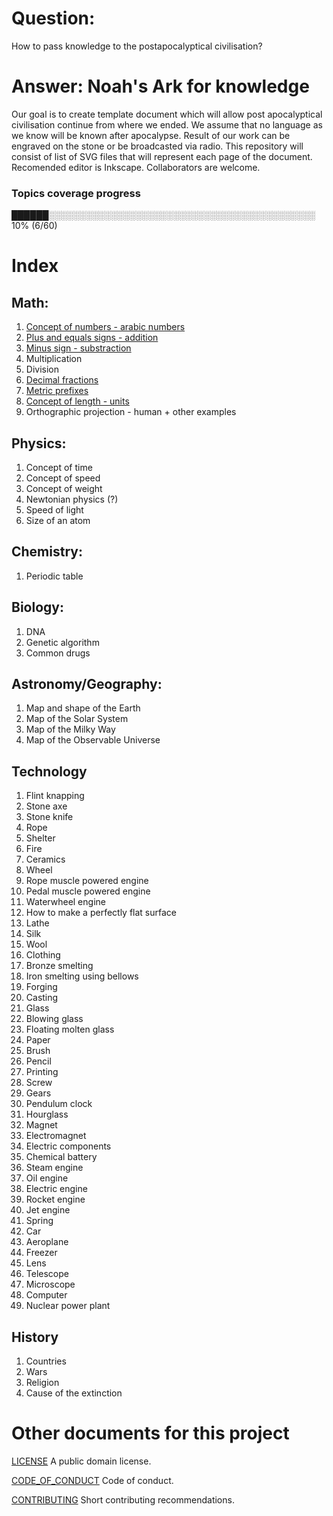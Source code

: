 # Question:
How to pass knowledge to the postapocalyptical civilisation?

# Answer: Noah's Ark for knowledge
Our goal is to create template document which will allow post apocalyptical civilisation continue from where we ended. We assume that no language as we know will be known after apocalypse. Result of our work can be engraved on the stone or be broadcasted via radio. This repository will consist of list of SVG files that will represent each page of the document. Recomended editor is Inkscape. Collaborators are welcome. 

### Topics coverage progress
██████░░░░░░░░░░░░░░░░░░░░░░░░░░░░░░░░░░░░░░░░░░░ 10% (6/60)

# Index
## Math:

1. [Concept of numbers - arabic numbers](Math/1.%20Concept%20of%20numbers%20-%20arabic%20numbers.svg)
2. [Plus and equals signs - addition](Math/2.%20Plus%20and%20equals%20signs%20-%20addition.svg)
3. [Minus sign - substraction](Math/3.%20Minus%20sign%20-%20substraction.svg)
4. Multiplication
5. Division
6. [Decimal fractions](Math/6.%20Decimal%20fractions.svg)
7. [Metric prefixes](Math/7.%20Metric%20prefixes.svg)
8. [Concept of length - units](Math/8.%20Concept%20of%20length%20-%20units.svg)
9. Orthographic projection - human + other examples

## Physics:

1. Concept of time
2. Concept of speed
3. Concept of weight
4. Newtonian physics (?)
5. Speed of light
6. Size of an atom

## Chemistry:

1. Periodic table

## Biology:

1. DNA
2. Genetic algorithm
3. Common drugs

## Astronomy/Geography:

1. Map and shape of the Earth
2. Map of the Solar System
3. Map of the Milky Way
4. Map of the Observable Universe

## Technology

1. Flint knapping
2. Stone axe
3. Stone knife
4. Rope
5. Shelter
6. Fire
7. Ceramics
8. Wheel
9. Rope muscle powered engine
10. Pedal muscle powered engine
11. Waterwheel engine
12. How to make a perfectly flat surface
13. Lathe
14. Silk
15. Wool
16. Clothing
17. Bronze smelting
18. Iron smelting using bellows
19. Forging
20. Casting
21. Glass
22. Blowing glass
23. Floating molten glass
24. Paper
25. Brush
26. Pencil
27. Printing
28. Screw
29. Gears
30. Pendulum clock
31. Hourglass
32. Magnet
33. Electromagnet
34. Electric components
35. Chemical battery
36. Steam engine
37. Oil engine
38. Electric engine
39. Rocket engine
40. Jet engine
41. Spring
42. Car
43. Aeroplane
44. Freezer
45. Lens
46. Telescope
47. Microscope
48. Computer
49. Nuclear power plant 

## History

1. Countries
2. Wars
3. Religion
4. Cause of the extinction

# Other documents for this project
[LICENSE](LICENSE) A public domain license.

[CODE_OF_CONDUCT](CODE_OF_CONDUCT.md) Code of conduct.

[CONTRIBUTING](CONTRIBUTING.md) Short contributing recommendations.

